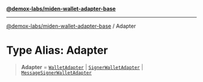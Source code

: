 [**@demox-labs/miden-wallet-adapter-base**](../README.md)

***

[@demox-labs/miden-wallet-adapter-base](../README.md) / Adapter

# Type Alias: Adapter

> **Adapter** = [`WalletAdapter`](WalletAdapter.md) \| [`SignerWalletAdapter`](SignerWalletAdapter.md) \| [`MessageSignerWalletAdapter`](MessageSignerWalletAdapter.md)
